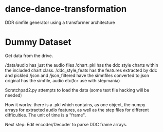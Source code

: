 # dance-dance-transformation
DDR simfile generator using a transformer architecture


# Dummy Dataset
Get data from the drive. 

/data/audio has just the audio files
/chart_pkl has the ddc style charts within the included chart class.
/ddc_style_feats has the features extracted by ddc and pickled
/json and /json_filtered have the simnfiles converted to json
original has the simfile, audio etc(for use with stepmania)





Scratchpad2.py attempts to load the data (some text file hacking will be needed)

How it works:
there is a .pkl which contains, as one object, the numpy arrays for extracted audio features, as well as the step files for different difficulties. The unit of time is a "frame". 

Next step:
Edit encoder/Decoder to parse DDC frame arrays. 




